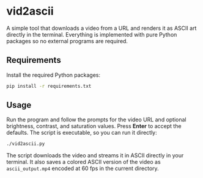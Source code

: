 # vid2ascii

A simple tool that downloads a video from a URL and renders it as ASCII art directly in the terminal. Everything is implemented with pure Python packages so no external programs are required.

## Requirements

Install the required Python packages:

```bash
pip install -r requirements.txt
```

## Usage

Run the program and follow the prompts for the video URL and optional brightness, contrast, and saturation values. Press **Enter** to accept the defaults. The script is executable, so you can run it directly:

```bash
./vid2ascii.py
```

The script downloads the video and streams it in ASCII directly in your terminal.
It also saves a colored ASCII version of the video as `ascii_output.mp4` encoded
at 60&nbsp;fps in the current directory.
